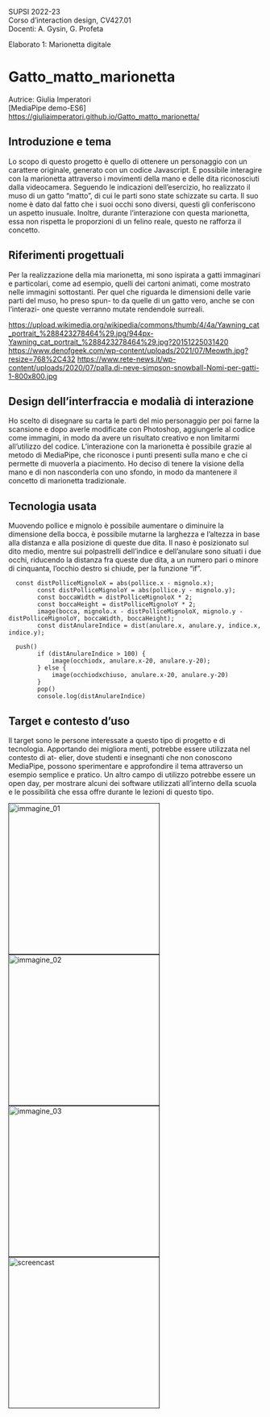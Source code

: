 SUPSI 2022-23  
Corso d’interaction design, CV427.01  
Docenti: A. Gysin, G. Profeta  

Elaborato 1: Marionetta digitale  

# Gatto_matto_marionetta
Autrice: Giulia Imperatori  
[MediaPipe demo-ES6] https://giuliaimperatori.github.io/Gatto_matto_marionetta/


## Introduzione e tema
Lo scopo di questo progetto è quello di ottenere un personaggio con un carattere originale, generato con un codice Javascript. È possibile interagire con la marionetta attraverso i movimenti della mano e delle dita riconosciuti dalla videocamera.
Seguendo le indicazioni dell’esercizio, ho realizzato il muso di un gatto “matto”, di cui le parti sono state schizzate su carta. Il suo nome è dato dal fatto che i suoi occhi sono diversi, questi gli conferiscono un aspetto inusuale. Inoltre, durante l’interazione con questa marionetta, essa non rispetta le proporzioni di un felino reale, questo ne rafforza il concetto.


## Riferimenti progettuali
Per la realizzazione della mia marionetta, mi sono ispirata a gatti immaginari e particolari, come ad esempio, quelli dei cartoni animati, come mostrato nelle immagini sottostanti. Per quel che riguarda le dimensioni delle varie parti del muso, ho preso spun- to da quelle di un gatto vero, anche se con l’interazi- one queste verranno mutate rendendole surreali.


https://upload.wikimedia.org/wikipedia/commons/thumb/4/4a/Yawning_cat_portrait_%288423278464%29.jpg/944px-Yawning_cat_portrait_%288423278464%29.jpg?20151225031420
https://www.denofgeek.com/wp-content/uploads/2021/07/Meowth.jpg?resize=768%2C432
https://www.rete-news.it/wp-content/uploads/2020/07/palla.di-neve-simpson-snowball-Nomi-per-gatti-1-800x800.jpg


## Design dell’interfraccia e modalià di interazione
Ho scelto di disegnare su carta le parti del mio personaggio per poi farne la scansione e dopo averle modificate con Photoshop, aggiungerle al codice come immagini, in modo da avere un risultato creativo e non limitarmi all’utilizzo del codice.
L’interazione con la marionetta è possibile grazie al metodo di MediaPipe, che riconosce i punti presenti sulla mano e che ci permette di muoverla a piacimento. Ho deciso di tenere la visione della mano e di non nasconderla con uno sfondo, in modo da mantenere il concetto di marionetta tradizionale. 



## Tecnologia usata
Muovendo pollice e mignolo è possibile aumentare
o diminuire la dimensione della bocca, è possibile mutarne la larghezza e l’altezza in base alla distanza e alla posizione di queste due dita. Il naso è posizionato sul dito medio, mentre sui polpastrelli dell’indice e dell’anulare sono situati i due occhi, riducendo la distanza fra queste due dita, a un numero pari o minore di cinquanta, l’occhio destro si chiude, per la funzione “if”.

      const distPolliceMignoloX = abs(pollice.x - mignolo.x);
			const distPolliceMignoloY = abs(pollice.y - mignolo.y);
			const boccaWidth = distPolliceMignoloX * 2;
			const boccaHeight = distPolliceMignoloY * 2;
			image(bocca, mignolo.x - distPolliceMignoloX, mignolo.y - distPolliceMignoloY, boccaWidth, boccaHeight);
			const distAnulareIndice = dist(anulare.x, anulare.y, indice.x, indice.y);
      
      push()
			if (distAnulareIndice > 100) {
				image(occhiodx, anulare.x-20, anulare.y-20);
			} else {
				image(occhiodxchiuso, anulare.x-20, anulare.y-20)
			}
			pop()
			console.log(distAnulareIndice)


## Target e contesto d’uso
Il target sono le persone interessate a questo tipo di progetto e di tecnologia. Apportando dei migliora menti, potrebbe essere utilizzata nel contesto di at- elier, dove studenti e insegnanti che non conoscono MediaPipe, possono sperimentare e approfondire il tema attraverso un esempio semplice e pratico. Un altro campo di utilizzo potrebbe essere un open day, per mostrare alcuni dei software utilizzati all’interno della scuola e le possibilità che essa offre durante le lezioni di questo tipo.

[<img src="./Immagini-video/immagine_01.jpg" width="300" alt="immagine_01">]()
[<img src="./Immagini-video/immagine_02.jpg" width="300" alt="immagine_02">]()
[<img src="./Immagini-video/immagine_03.jpg" width="300" alt="immagine_03">]()
[<img src="./Immagini-video/screencast.mov" width="300" alt="screencast">]()

